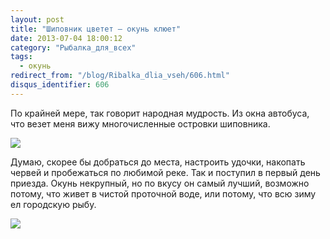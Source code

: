```yaml
---
layout: post
title: "Шиповник цветет — окунь клюет"
date: 2013-07-04 18:00:12
category: "Рыбалка_для_всех"
tags:
  - окунь
redirect_from: "/blog/Ribalka_dlia_vseh/606.html"
disqus_identifier: 606
---
```

По крайней мере, так говорит народная мудрость. Из окна автобуса, что
везет меня вижу многочисленные островки шиповника.

![](http://fishingguru.ru/uploads/images/00/00/01/2013/08/15/625581.jpg)

Думаю, скорее бы добраться до места, настроить удочки, накопать червей и
пробежаться по любимой реке. Так и поступил в первый день приезда. Окунь
некрупный, но по вкусу он самый лучший, возможно потому, что живет в
чистой проточной воде, или потому, что всю зиму ел городскую рыбу.

![](http://fishingguru.ru/uploads/images/00/00/01/2013/08/15/69c9d6.jpg)
